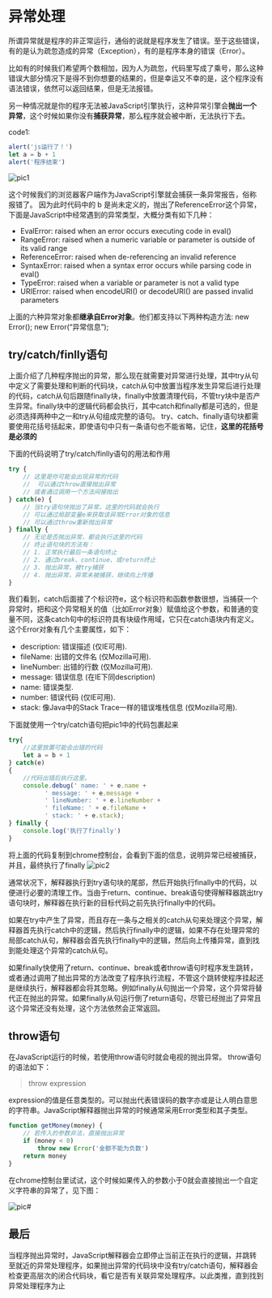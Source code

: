 # 异常处理

所谓异常就是程序的非正常运行，通俗的说就是程序发生了错误。至于这些错误，有的是认为疏忽造成的异常（Exception），有的是程序本身的错误（Error）。

比如有的时候我们希望两个数相加，因为人为疏忽，代码里写成了乘号，那么这种错误大部分情况下是得不到你想要的结果的，但是幸运又不幸的是，这个程序没有语法错误，依然可以返回结果，但是无法报错。

另一种情况就是你的程序无法被JavaScript引擎执行，这种异常引擎会**抛出一个异常**，这个时候如果你没有**捕获异常**，那么程序就会被中断，无法执行下去。

code1:

```javascript 
alert('js运行了！')
let a = b + 1
alert('程序结束')
```


![pic1](http://upload-images.jianshu.io/upload_images/5376008-966814f3bc4fa5d1.png?imageMogr2/auto-orient/strip%7CimageView2/2/w/1240)

这个时候我们的浏览器客户端作为JavaScript引擎就会捕获一条异常报告，俗称报错了。
因为此时代码中的 b 是尚未定义的，抛出了ReferenceError这个异常，下面是JavaScript中经常遇到的异常类型，大概分类有如下几种：

- EvalError: raised when an error occurs executing code in eval()
- RangeError: raised when a numeric variable or parameter is outside of its valid range
- ReferenceError: raised when de-referencing an invalid reference
- SyntaxError: raised when a syntax error occurs while parsing code in eval()
- TypeError: raised when a variable or parameter is not a valid type
- URIError: raised when encodeURI() or decodeURI() are passed invalid parameters

上面的六种异常对象都**继承自Error对象**。他们都支持以下两种构造方法: new Error();
new Error(“异常信息”);

## try/catch/finlly语句

上面介绍了几种程序抛出的异常，那么现在就需要对异常进行处理，其中try从句中定义了需要处理和判断的代码块，catch从句中放置当程序发生异常后进行处理的代码，catch从句后跟随finally块，finally中放置清理代码，不管try块中是否产生异常。finally块中的逻辑代码都会执行，其中catch和finally都是可选的，但是必须选择两种中之一和try从句组成完整的语句。
try、catch、finally语句块都需要使用花括号括起来，即使语句中只有一条语句也不能省略，记住，**这里的花括号是必须的**

下面的代码说明了try/catch/finlly语句的用法和作用
```javascript
try {
    // 这里是你可能会出现异常的代码
    //  可以通过throw直接抛出异常
    // 或者通过调用一个方法间接抛出
} catch(e) {
    // 当try语句块抛出了异常，这里的代码就会执行
    // 可以通过局部变量e来获取该异常Error对象的信息
    // 可以通过throw重新抛出异常
} finally {
    // 无论是否抛出异常，都会执行这里的代码
    // 终止语句块的方法有：
    // 1. 正常执行最后一条语句终止
    // 2. 通过break、continue、或return终止
    // 3. 抛出异常，被try捕获
    // 4. 抛出异常，异常未被捕获，继续向上传播
}
```
我们看到，catch后面接了个标识符e，这个标识符和函数参数很想，当捕获一个异常时，把和这个异常相关的值（比如Error对象）赋值给这个参数，和普通的变量不同，这条catch句中的标识符具有块级作用域，它只在catch语块内有定义。这个Error对象有几个主要属性，如下：
- description: 错误描述 (仅IE可用).
- fileName: 出错的文件名 (仅Mozilla可用).
- lineNumber: 出错的行数 (仅Mozilla可用).
- message: 错误信息 (在IE下同description)
- name: 错误类型.
- number: 错误代码 (仅IE可用).
- stack: 像Java中的Stack Trace一样的错误堆栈信息 (仅Mozilla可用).

下面就使用一个try/catch语句把pic1中的代码包裹起来
``` js
try{
    //这里放置可能会出错的代码
	let a = b + 1
} catch(e)
{
    //代码出错后执行这里。
	console.debug(' name: ' + e.name +  
          ' message: ' + e.message +  
          ' lineNumber: ' + e.lineNumber +  
          ' fileName: ' + e.fileName +  
          ' stack: ' + e.stack);  
} finally {
    console.log('执行了finally')
}

```

将上面的代码复制到chrome控制台，会看到下面的信息，说明异常已经被捕获，并且，最终执行了finally
![pic2](http://upload-images.jianshu.io/upload_images/5376008-c05122b4fb26a973.png?imageMogr2/auto-orient/strip%7CimageView2/2/w/1240)

通常状况下，解释器执行到try语句块的尾部，然后开始执行finally中的代码，以便进行必要的清理工作。当由于return、continue、break语句使得解释器跳出try语句块时，解释器在执行新的目标代码之前先执行finally中的代码。

如果在try中产生了异常，而且存在一条与之相关的catch从句来处理这个异常，解释器首先执行catch中的逻辑，然后执行finally中的逻辑，如果不存在处理异常的局部catch从句，解释器会首先执行finally中的逻辑，然后向上传播异常，直到找到能处理这个异常的catch从句。

如果finally快使用了return、continue、break或者throw语句时程序发生跳转，或者通过调用了抛出异常的方法改变了程序执行流程，不管这个跳转使程序挂起还是继续执行，解释器都会将其忽略。例如finally从句抛出一个异常，这个异常将替代正在抛出的异常。如果finally从句运行倒了return语句，尽管已经抛出了异常且这个异常还没有处理，这个方法依然会正常返回。

## throw语句

在JavaScript运行的时候，若使用throw语句时就会电视的抛出异常。
throw语句的语法如下：
> throw expression

expression的值是任意类型的。可以抛出代表错误码的数字亦或是让人明白意思的字符串。JavaScript解释器抛出异常的时候通常采用Error类型和其子类型。

``` js
function getMoney(money) {
    // 若传入的参数非法，直接抛出异常
    if (money < 0) 
        throw new Error('金额不能为负数')
    return money
}

```
在chrome控制台里试试，这个时候如果传入的参数小于0就会直接抛出一个自定义字符串的异常了，见下图：

![pic#](http://upload-images.jianshu.io/upload_images/5376008-d8c1b23fb4a23958.png?imageMogr2/auto-orient/strip%7CimageView2/2/w/1240)

## 最后
当程序抛出异常时，JavaScript解释器会立即停止当前正在执行的逻辑，并跳转至就近的异常处理程序，如果抛出异常的代码块中没有try/catch语句，解释器会检查更高层次的闭合代码块，看它是否有关联异常处理程序。以此类推，直到找到异常处理程序为止